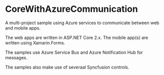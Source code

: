 # CoreWithAzureCommunication
A multi-project sample using Azure services to communicate between web and mobile apps.

The web apps are written in ASP.NET Core 2.x. The mobile app(s) are written using Xamarin.Forms.

The samples use Azure Service Bus and Azure Notification Hub for messages.

The samples also make use of severaal Syncfusion controls.
